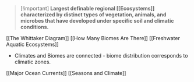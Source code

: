 > [!important] **Largest definable regional [[Ecosystems]] characterized by distinct types of vegetation, animals, and microbes that have developed under specific soil and climatic conditions.**

[[The Whittaker Diagram]]
[[How Many Biomes Are There]]
[[Freshwater Aquatic Ecosystems]]

- Climates and Biomes are connected - biome distribution corresponds to climatic zones.

[[Major Ocean Currents]]
[[Seasons and Climate]]
